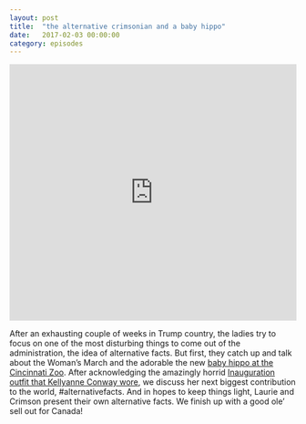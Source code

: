 ```yaml
---
layout: post
title:  "the alternative crimsonian and a baby hippo"
date:   2017-02-03 00:00:00
category: episodes
---
```

<iframe width="100%" height="450" scrolling="no" frameborder="no" src="https://w.soundcloud.com/player/?url=https%3A//api.soundcloud.com/tracks/306001161&amp;auto_play=false&amp;hide_related=false&amp;show_comments=true&amp;show_user=true&amp;show_reposts=false&amp;visual=true"></iframe>

After an exhausting couple of weeks in Trump country, the ladies try to focus on one of the most disturbing things to come out of the administration, the idea of alternative facts. But first, they catch up and talk about the Woman’s March and the adorable the new [baby hippo at the Cincinnati Zoo](http://www.cbsnews.com/news/childrens-hospital-nicu-staff-sends-premature-baby-hippo-a-care-package/). After acknowledging the amazingly horrid [Inauguration outfit that Kellyanne Conway wore](http://www.mercurynews.com/2017/01/20/kellyanne-conway-inauguration-outfit-love-it-or-hate-it/), we discuss her next biggest contribution to the world, #alternativefacts. And in hopes to keep things light, Laurie and Crimson present their own alternative facts. We finish up with a good ole’ sell out for Canada!
